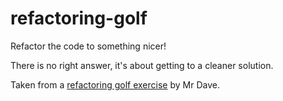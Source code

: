 # refactoring-golf

Refactor the code to something nicer!

There is no right answer, it's about getting to a cleaner solution.

Taken from a [refactoring golf exercise](https://github.com/daviddenton/refactoring-golf) by Mr Dave. 
